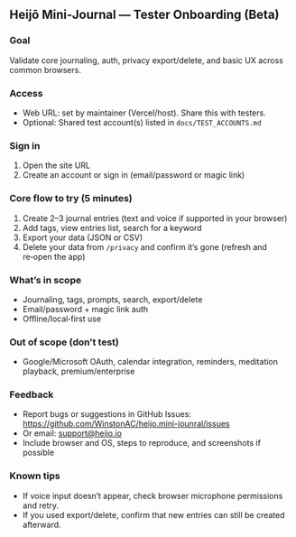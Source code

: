## Heijō Mini‑Journal — Tester Onboarding (Beta)

### Goal
Validate core journaling, auth, privacy export/delete, and basic UX across common browsers.

### Access
- Web URL: set by maintainer (Vercel/host). Share this with testers.
- Optional: Shared test account(s) listed in `docs/TEST_ACCOUNTS.md`

### Sign in
1. Open the site URL
2. Create an account or sign in (email/password or magic link)

### Core flow to try (5 minutes)
1. Create 2–3 journal entries (text and voice if supported in your browser)
2. Add tags, view entries list, search for a keyword
3. Export your data (JSON or CSV)
4. Delete your data from `/privacy` and confirm it’s gone (refresh and re‑open the app)

### What’s in scope
- Journaling, tags, prompts, search, export/delete
- Email/password + magic link auth
- Offline/local‑first use

### Out of scope (don’t test)
- Google/Microsoft OAuth, calendar integration, reminders, meditation playback, premium/enterprise

### Feedback
- Report bugs or suggestions in GitHub Issues: https://github.com/WinstonAC/heijo.mini-jounral/issues
- Or email: support@heijo.io
- Include browser and OS, steps to reproduce, and screenshots if possible

### Known tips
- If voice input doesn’t appear, check browser microphone permissions and retry.
- If you used export/delete, confirm that new entries can still be created afterward.


